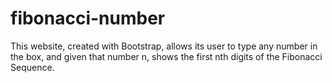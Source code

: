 # fibonacci-number
This website, created with Bootstrap, allows its user to type any number in the box, and given that number n, shows the first nth digits of the Fibonacci Sequence. 

